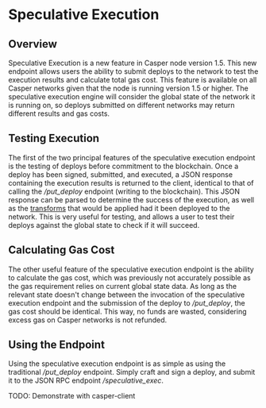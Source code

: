 # Speculative Execution

## Overview

Speculative Execution is a new feature in Casper node version 1.5. This new endpoint allows users the ability to submit deploys to the network to test the execution results and calculate total gas cost. This feature is available on all Casper networks given that the node is running version 1.5 or higher. The speculative execution engine will consider the global state of the network it is running on, so deploys submitted on different networks may return different results and gas costs.

## Testing Execution

The first of the two principal features of the speculative execution endpoint is the testing of deploys before commitment to the blockchain. Once a deploy has been signed, submitted, and executed, a JSON response containing the execution results is returned to the client, identical to that of calling the */put_deploy* endpoint (writing to the blockchain). This JSON response can be parsed to determine the success of the execution, as well as the [transforms]() that would be applied had it been deployed to the network. This is very useful for testing, and allows a user to test their deploys against the global state to check if it will succeed.

## Calculating Gas Cost

The other useful feature of the speculative execution endpoint is the ability to calculate the gas cost, which was previously not accurately possible as the gas requirement relies on current global state data. As long as the relevant state doesn't change between the invocation of the speculative execution endpoint and the submission of the deploy to */put_deploy*, the gas cost should be identical. This way, no funds are wasted, considering excess gas on Casper networks is not refunded.

## Using the Endpoint

Using the speculative execution endpoint is as simple as using the traditional */put_deploy* endpoint. Simply craft and sign a deploy, and submit it to the JSON RPC endpoint */speculative_exec*.

TODO: Demonstrate with casper-client